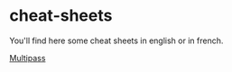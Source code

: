 # cheat-sheets

You'll find here some cheat sheets in english or in french.

[Multipass](multipass.html)
